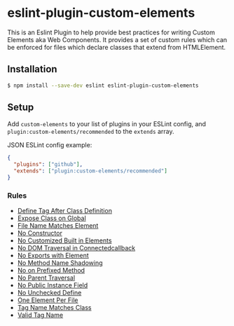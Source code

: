 # eslint-plugin-custom-elements

This is an Eslint Plugin to help provide best practices for writing Custom Elements aka Web Components. It provides a set of custom rules which can be enforced for files which declare classes that extend from HTMLElement.

## Installation

```sh
$ npm install --save-dev eslint eslint-plugin-custom-elements
```

## Setup

Add `custom-elements` to your list of plugins in your ESLint config, and `plugin:custom-elements/recommended` to the `extends` array.

JSON ESLint config example:
```json
{
  "plugins": ["github"],
  "extends": ["plugin:custom-elements/recommended"]
}
```

### Rules

 - [Define Tag After Class Definition](./docs/rules/define-tag-after-class-definition.md)
 - [Expose Class on Global](./docs/rules/expose-class-on-global.md)
 - [File Name Matches Element](./docs/rules/file-name-matches-element.md)
 - [No Constructor](./docs/rules/no-constructor.md)
 - [No Customized Built in Elements](./docs/rules/no-customized-built-in-elements.md)
 - [No DOM Traversal in Connectedcallback](./docs/rules/no-dom-traversal-in-connectedcallback.md)
 - [No Exports with Element](./docs/rules/no-exports-with-element.md)
 - [No Method Name Shadowing](./docs/rules/no-method-name-shadowing.md)
 - [No on Prefixed Method](./docs/rules/no-on-prefixed-method.md)
 - [No Parent Traversal](./docs/rules/no-parent-traversal.md)
 - [No Public Instance Field](./docs/rules/no-public-instance-field.md)
 - [No Unchecked Define](./docs/rules/no-unchecked-define.md)
 - [One Element Per File](./docs/rules/one-element-per-file.md)
 - [Tag Name Matches Class](./docs/rules/tag-name-matches-class.md)
 - [Valid Tag Name](./docs/rules/valid-tag-name.md)
